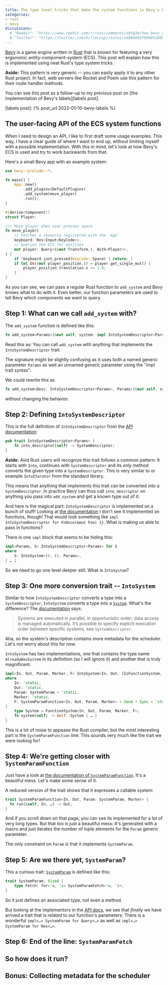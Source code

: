 ```yaml
---
title: The type level tricks that make the system functions in Bevy's ECS work
categories:
- rust
- bevy
discussions:
  # "Reddit": "https://www.reddit.com/r/rust/comments/s0fg3m/how_bevy_uses_rust_traits_for_labeling/"
  # "Twitter": "https://twitter.com/killercup/status/1480460379960528896"
---
```


[Bevy] is a game engine written in [Rust]
that is known for featuring a very ergonomic entity-component-system (ECS).
This post will explain how this is implemented using neat Rust's type system tricks.

**Aside:**
This pattern is very generic
-- you can easily apply it to any other Rust project.
In fact, web servers like Rocket and Poem use this pattern for their route handler methods.

You can see this post as a follow-up to my previous post
on [the implementation of Bevy's labels][labels post].

[Bevy]: https://bevyengine.org/
[Rust]: https://www.rust-lang.org/
[labels post]: {% post_url 2022-01-10-bevy-labels %}

## The user-facing API of the ECS system functions

When I need to design an API,
I like to first draft some usage examples.
This way, I have a clear guide of where I want to end up,
without limiting myself with a possible implementation.
With this in mind, let's look at how Bevy's ECS is used
and try to work backwards from that.

Here's a small Bevy app with an example system:

```rust
use bevy::prelude::*;

fn main() {
    App::new()
        .add_plugins(DefaultPlugins)
        .add_system(move_player)
        .run();
}

#[derive(Component)]
struct Player;

/// Move player when user presses space
fn move_player(
    // Fetches a resource registered with the `App`
    keyboard: Res<Input<KeyCode>>,
    // Queries the ECS for entities
    mut player: Query<(&mut Transform,), With<Player>>,
) {
    if !keyboard.just_pressed(KeyCode::Space) { return; }
    if let Ok((mut player_position,)) = player.get_single_mut() {
        player_position.translation.x += 1.0;
    }
}
```

As you can see,
we can pass a regular Rust function to `add_system`
and Bevy knows what to do with it.
Even better,
our function parameters are used to tell Bevy which components we want to query.

## Step 1: What can we call `add_system` with?

The `add_system` function is defined like this:

```rust
fn add_system<Params>(&mut self, system: impl IntoSystemDescriptor<Params>) -> &mut Self { … }
```

Read this as:
You can call `add_system` with anything that implements the `IntoSystemDescriptor` trait.

The signature might be slightly confusing as it uses both
a named generic parameter `Params`
as well an unnamed generic parameter using the "impl trait syntax".

We could rewrite this as

```rust
fn add_system<Desc: IntoSystemDescriptor<Params>, Params>(&mut self, system: Desc) -> &mut Self {
```

without changing the behavior.

## Step 2: Defining `IntoSystemDescriptor`

This is the full definition of `IntoSystemDescriptor`
from the [API documentation][`IntoSystemDescriptor`]:

```rust
pub trait IntoSystemDescriptor<Params> {
    fn into_descriptor(self) -> SystemDescriptor;
}
```

**Aside:**
Avid Rust users will recognize this trait follows a common pattern:
It starts with `Into`, continues with `SystemDescriptor`
and its only method converts the given type into a `SystemDescriptor`.
This is very similar to or example `IntoIterator` from the standard library.

This means that anything that implements this trait
can be converted into a `SystemDescriptor`.
In practice
Bevy can thus call `into_descriptor` on anything you pass into `add_system`
and get a known type out of it.

And here is the magical part:
`IntoSystemDescriptor` is implemented on a bunch of stuff!
Looking at [the documentation][`IntoSystemDescriptor`]
I don't see it implemented on functions, though!
That would look something like
`impl IntoSystemDescriptor for FnOnce(&mut Foo) {}`.
What is making us able to pass in functions?

There is one `impl` block that seems to be hiding this:

```rust
impl<Params, S> IntoSystemDescriptor<Params> for S
where
    S: IntoSystem<(), (), Params>,
{ … }
```

So we need to go one level deeper still.
What is `IntoSystem`?


[`IntoSystemDescriptor`]: https://docs.rs/bevy/0.6.0/bevy/ecs/schedule/trait.IntoSystemDescriptor.html


## Step 3: One more conversion trait -- `IntoSystem`

Similar to how `IntoSystemDescriptor` converts a type into a `SystemDescriptor`,
`IntoSystem` converts a type into a [`System`].
What's the difference? The [documentation][`System`] says:

> Systems are executed in parallel, in opportunistic order; data access is
> managed automatically. It’s possible to specify explicit execution order
> between specific systems, see `SystemDescriptor`.

Aha, so the system's description contains more metadata for the scheduler.
Let's not worry about this for now.

`IntoSystem` has two implementations,
one that contains the type name `AlreadyWasSystem` in its definition
(so I will ignore it)
and another that is truly magnificent:

```rust
impl<In, Out, Param, Marker, F> IntoSystem<In, Out, (IsFunctionSystem, Param, Marker)> for F
where
    In: 'static,
    Out: 'static,
    Param: SystemParam + 'static,
    Marker: 'static,
    F: SystemParamFunction<In, Out, Param, Marker> + Send + Sync + 'static,
{
    type System = FunctionSystem<In, Out, Param, Marker, F>;
    fn system(self) -> Self::System { … }
}
```

This is a lot of noise to appease the Rust compiler,
but the most interesting part is the `SystemParamFunction` line:
This sounds very much like the trait we were looking for!


[`System`]: https://docs.rs/bevy/0.6.0/bevy/ecs/system/trait.System.html


## Step 4: We're getting closer with `SystemParamFunction`

Just have a look at [the documentation of `SystemParamFunction`][`SystemParamFunction`].
It's a beautiful mess.
Let's make some sense of it.

A reduced version of the trait shows
that it expresses a callable system:

```rust
trait SystemParamFunction<In, Out, Param: SystemParam, Marker> {
  fn run(&self, In, …) -> Out;
}
```

And if you scroll down on that page,
you can see its implemented for a lot of very long types.
But that too is just a beautiful mess:
It's generated with a macro
and just iterates the number of tuple elements
for the `Param` generic parameter.

The only constraint on `Param` is that it implements `SystemParam`.


[`SystemParamFunction`]: https://docs.rs/bevy/0.6.0/bevy/ecs/system/trait.SystemParamFunction.html
[`SystemParam`]: https://docs.rs/bevy/0.6.0/bevy/ecs/system/trait.SystemParam.html


## Step 5: Are we there yet, `SystemParam`?

This a curious trait:
[`SystemParam`] is defined like this:

```rust
trait SystemParam: Sized {
    type Fetch: for<'w, 's> SystemParamFetch<'w, 's>;
}
```

So it just defines an associated type,
not even a method.

But looking at the implementors in the [API docs][`SystemParam`],
we see that *finally* we have arrived a trait that is related to our function's parameters:
There is a wonderful `impl<…> SystemParam for Query<…>`
as well as `impl<…> SystemParam for Res<…>`.


## Step 6: End of the line: `SystemParamFetch`

<!--
TODO: Write this

basically same impls as SystemParam
used internally to execute a param

-->


## So how does it run?

<!--
TODO: Write this

call IntoSystem::system -> get descriptor
call SystemParamFunction::run -> internally calls `get_param` on all params then calls actual function with their result

-->

## Bonus: Collecting metadata for the scheduler

<!--
TODO: Write this

This is what the System and descriptor thingy is for
SystemMeta?

-->

